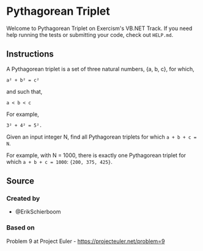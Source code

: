 # Pythagorean Triplet

Welcome to Pythagorean Triplet on Exercism's VB.NET Track.
If you need help running the tests or submitting your code, check out `HELP.md`.

## Instructions

A Pythagorean triplet is a set of three natural numbers, {a, b, c}, for which,

```text
a² + b² = c²
```

and such that,

```text
a < b < c
```

For example,

```text
3² + 4² = 5².
```

Given an input integer N, find all Pythagorean triplets for which `a + b + c = N`.

For example, with N = 1000, there is exactly one Pythagorean triplet for which `a + b + c = 1000`: `{200, 375, 425}`.

## Source

### Created by

- @ErikSchierboom

### Based on

Problem 9 at Project Euler - https://projecteuler.net/problem=9